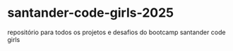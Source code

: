 # santander-code-girls-2025
repositório para todos os projetos e desafios do bootcamp santander code girls
